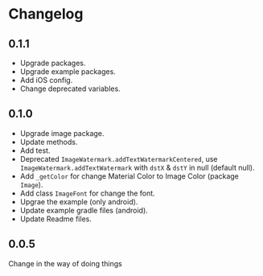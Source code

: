 # Changelog

## 0.1.1

* Upgrade packages.
* Upgrade example packages.
* Add iOS config.
* Change deprecated variables.

## 0.1.0

* Upgrade image package.
* Update methods.
* Add test.
* Deprecated `ImageWatermark.addTextWatermarkCentered`, use `ImageWatermark.addTextWatermark` with `dstX` & `dstY` in null (default null).
* Add `_getColor` for change Material Color to Image Color (package `Image`).
* Add class `ImageFont` for change the font.
* Upgrae the example (only android).
* Update example gradle files (android).
* Update Readme files.

## 0.0.5

Change in the way of doing things
